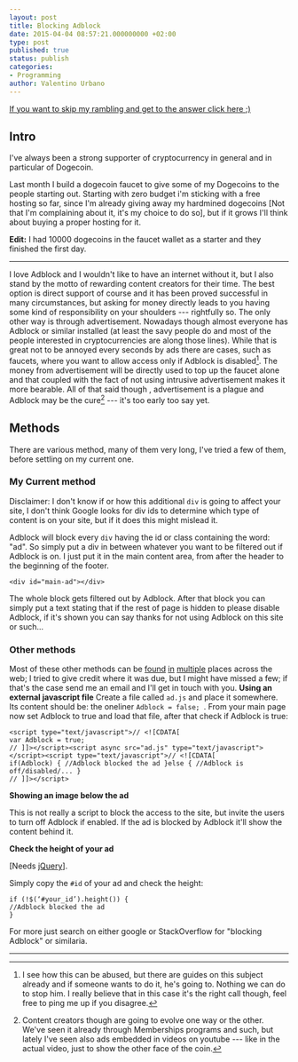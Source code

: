 ```yaml
---
layout: post
title: Blocking Adblock
date: 2015-04-04 08:57:21.000000000 +02:00
type: post
published: true
status: publish
categories:
- Programming
author: Valentino Urbano
---
```


[If you want to skip my rambling and get to the answer click here ;)][0]

## Intro

I've always been a strong supporter of cryptocurrency in general and in particular of Dogecoin.

Last month I build a dogecoin faucet to give some of my Dogecoins to the people starting out. Starting with zero budget i'm sticking with a free hosting so far, since I'm already giving away my hardmined dogecoins \[Not that I'm complaining about it, it's my choice to do so\], but if it grows I'll think about buying a proper hosting for it.

**Edit:** I had 10000 dogecoins in the faucet wallet as a starter and they finished the first day.

---

I love Adblock and I wouldn't like to have an internet without it, but I also stand by the motto of rewarding content creators for their time. The best option is direct support of course and it has been proved successful in many circumstances, but asking for money directly leads to you having some kind of responsibility on your shoulders --- rightfully so. The only other way is through advertisement. Nowadays though almost everyone has Adblock or similar installed (at least the savy people do and most of the people interested in cryptocurrencies are along those lines). While that is great not to be annoyed every seconds by ads there are cases, such as faucets, where you want to allow access only if Adblock is disabled[^1]. The money from advertisement will be directly used to top up the faucet alone and that coupled with the fact of not using intrusive advertisement makes it more bearable. All of that said though , advertisement is a plague and Adblock may be the cure[^2] --- it's too early too say yet.

## Methods

There are various method, many of them very long, I've tried a few of them, before settling on my current one.

### My Current method

Disclaimer: I don't know if or how this additional `div` is going to affect your site, I don't think Google looks for div ids to determine which type of content is on your site, but if it does this might mislead it.

Adblock will block every `div` having the id or class containing the word: "ad". So simply put a div in between whatever you want to be filtered out if Adblock is on. I just put it in the main content area, from after the header to the beginning of the footer.

    <div id="main-ad"></div>

The whole block gets filtered out by Adblock. After that block you can simply put a text stating that if the rest of page is hidden to please disable Adblock, if it's shown you can say thanks for not using Adblock on this site or such...

### Other methods

Most of these other methods can be [found][3] [in][3] [multiple][4] places across the web; I tried to give credit where it was due, but I might have missed a few; if that's the case send me an email and I'll get in touch with you. **Using an external javascript file** Create a file called `ad.js` and place it somewhere. Its content should be: the oneliner `Adblock = false; `. From your main page now set Adblock to true and load that file, after that check if Adblock is true:

    <script type="text/javascript">// <![CDATA[
    var Adblock = true;
    // ]]></script><script async src="ad.js" type="text/javascript"></script><script type="text/javascript">// <![CDATA[
    if(Adblock) { //Adblock blocked the ad }else { //Adblock is off/disabled/... }
    // ]]></script>

**Showing an image below the ad**

This is not really a script to block the access to the site, but invite the users to turn off Adblock if enabled. If the ad is blocked by Adblock it'll show the content behind it.

**Check the height of your ad**

[Needs [jQuery][5]].

Simply copy the `#id` of your ad and check the height:

    if (!$(‘#your_id’).height()) {
    //Adblock blocked the ad
    }

For more just search on either google or StackOverflow for "blocking Adblock" or similaria.

---

[^1]: I see how this can be abused, but there are guides on this subject already and if someone wants to do it, he's going to. Nothing we can do to stop him. I really believe that in this case it's the right call though, feel free to ping me up if you disagree.
[^2]: Content creators though are going to evolve one way or the other. We've seen it already through Memberships programs and such, but lately I've seen also ads embedded in videos on youtube --- like in the actual video, just to show the other face of the coin.


[0]: #my-current-method
[3]: http://stackoverflow.com/questions/18180598/ad-blocker-detection-aka-Adblock-plus
[4]: http://tutorialzine.com/2011/12/how-to-block-Adblock/
[5]: http://jquery.com